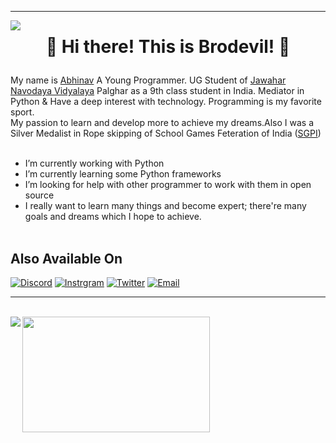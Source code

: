 <hr>
<img align="left" src="https://visitor-badge.laobi.icu/badge?page_id=Brodevil.Brodevil"/><h1 align="center">

👋 Hi there! This is Brodevil! 👋
</h1>

My name is [Abhinav](https://about.me/abhinav_choudhary) A Young Programmer. UG Student of [Jawahar Navodaya Vidyalaya](https://navodaya.gov.in/) Palghar as a 9th class student in India.
Mediator in Python & Have a deep interest with technology. Programming is my favorite sport.<br> My passion to learn and develop more to achieve my dreams.Also I was a Silver Medalist in Rope skipping of School Games Feteration of India ([SGPI](http://www.sgfibharat.com/)) <br><br>



-  I’m currently working with Python
-  I’m currently learning some Python frameworks 
-  I’m looking for help with other programmer to work with them in open source
-  I really want to learn many things and become expert; there're many goals and dreams which I hope to achieve. <br><br>


## Also Available On 
[![Discord](https://img.shields.io/badge/Discord-252422.svg?style=for-the-badge&logo=discord)](https://discordapp.com/users/780449492620935168)
[![Instrgram](https://img.shields.io/badge/Instagram-252422.svg?style=for-the-badge&logo=instagram)](https://www.instagram.com/brodevil89/)
[![Twitter](https://img.shields.io/badge/Twitter-252422.svg?style=for-the-badge&logo=twitter)](https://twitter.com/Brodevil2)
[![Email](https://img.shields.io/badge/Email-252422.svg?style=for-the-badge&logo=gmail)](abhinavchaudhary351@gmail.com)<br>

<hr><br>
<img align="left" src="https://github-readme-stats.vercel.app/api?username=Brodevil&theme=radical&show_icons=true"/>
<img align="top" src="https://github-readme-stats.vercel.app/api/top-langs/?username=Brodevil&theme=tokyonight" height="185" width="300"/>
